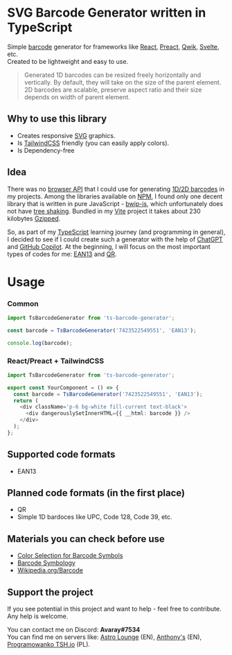 # SVG Barcode Generator written in TypeScript

Simple [barcode](https://en.wikipedia.org/wiki/Barcode) generator for frameworks like [React](https://react.dev/), [Preact](https://preactjs.com/), [Qwik](https://qwik.builder.io/), [Svelte](https://svelte.dev/), etc.  
Created to be lightweight and easy to use.

> Generated 1D barcodes can be resized freely horizontally and vertically. By default, they will take on the size of the parent element.
> 2D barcodes are scalable, preserve aspect ratio and their size depends on width of parent element.

## Why to use this library

- Creates responsive [SVG](https://en.wikipedia.org/wiki/SVG) graphics.
- Is [TailwindCSS](https://tailwindcss.com/) friendly (you can easily apply colors).
- Is Dependency-free

## Idea

There was no [browser API](https://caniuse.com/) that I could use for generating [1D/2D barcodes](https://en.wikipedia.org/wiki/Barcode#Types_of_barcodes) in my projects. Among the libraries available on [NPM](https://www.npmjs.com/), I found only one decent library that is written in pure JavaScript - [bwip-js](https://github.com/metafloor/bwip-js), which unfortunately does not have [tree shaking](https://developer.mozilla.org/en-US/docs/Glossary/Tree_shaking). Bundled in my [Vite](https://vitejs.dev/) project it takes about 230 kilobytes [Gzipped](https://en.wikipedia.org/wiki/Gzip).

So, as part of my [TypeScript](https://www.typescriptlang.org/) learning journey (and programming in general), I decided to see if I could create such a generator with the help of [ChatGPT](https://chat.openai.com) and [GitHub Copilot](https://github.com/features/copilot). At the beginning, I will focus on the most important types of codes for me: [EAN13](https://en.wikipedia.org/wiki/International_Article_Number) and [QR](https://en.wikipedia.org/wiki/QR_code).

# Usage

### Common

```ts
import TsBarcodeGenerator from 'ts-barcode-generator';

const barcode = TsBarcodeGenerator('7423522549551', 'EAN13');

console.log(barcode);
```

### React/Preact + TailwindCSS

```ts
import TsBarcodeGenerator from 'ts-barcode-generator';

export const YourComponent = () => {
  const barcode = TsBarcodeGenerator('7423522549551', 'EAN13');
  return (
    <div className='p-6 bg-white fill-current text-black'>
      <div dangerouslySetInnerHTML={{ __html: barcode }} />
    </div>
  );
};
```

## Supported code formats

- EAN13

## Planned code formats (in the first place)

- QR
- Simple 1D bardoces like UPC, Code 128, Code 39, etc.

## Materials you can check before use

- [Color Selection for Barcode Symbols](https://www.barcode.graphics/upc-color-guide)
- [Barcode Symbology](https://www.scandit.com/products/barcode-scanning/symbologies)
- [Wikipedia.org/Barcode](https://en.wikipedia.org/wiki/Barcode)

## Support the project

If you see potential in this project and want to help - feel free to contribute. Any help is welcome.

You can contact me on Discord: **Avaray#7534**  
You can find me on servers like: [Astro Lounge](https://discord.gg/astrodotbuild) (EN), [Anthony's](https://discord.gg/RPmzgZMT) (EN), [Programowanko TSH.io](https://discord.gg/BWh98tnZ6Y) (PL).
